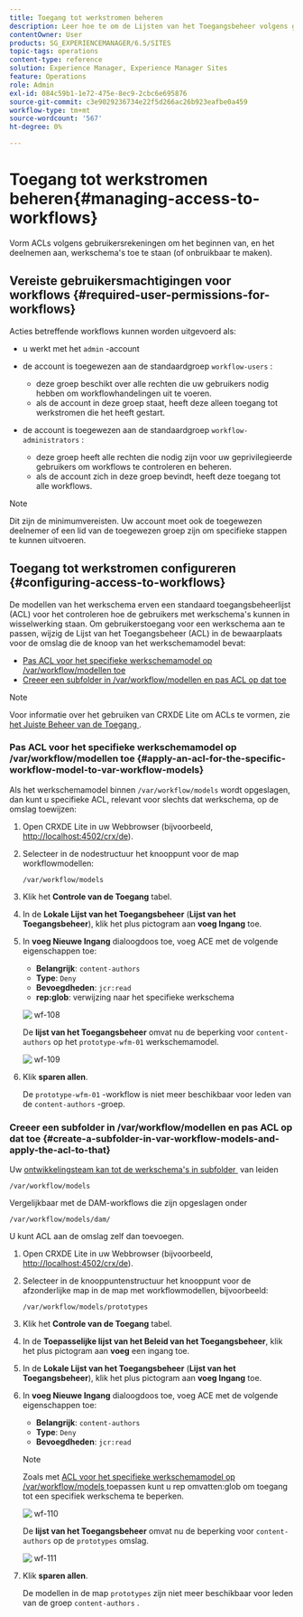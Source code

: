 ```yaml
---
title: Toegang tot werkstromen beheren
description: Leer hoe te om de Lijsten van het Toegangsbeheer volgens gebruikersrekeningen te vormen om het beginnen van, en het deelnemen aan, werkschema's toe te staan (of onbruikbaar te maken).
contentOwner: User
products: SG_EXPERIENCEMANAGER/6.5/SITES
topic-tags: operations
content-type: reference
solution: Experience Manager, Experience Manager Sites
feature: Operations
role: Admin
exl-id: 084c59b1-1e72-475e-8ec9-2cbc6e695876
source-git-commit: c3e9029236734e22f5d266ac26b923eafbe0a459
workflow-type: tm+mt
source-wordcount: '567'
ht-degree: 0%

---
```


# Toegang tot werkstromen beheren{#managing-access-to-workflows}

Vorm ACLs volgens gebruikersrekeningen om het beginnen van, en het deelnemen aan, werkschema&#39;s toe te staan (of onbruikbaar te maken).

## Vereiste gebruikersmachtigingen voor workflows {#required-user-permissions-for-workflows}

Acties betreffende workflows kunnen worden uitgevoerd als:

* u werkt met het `admin` -account
* de account is toegewezen aan de standaardgroep `workflow-users` :

   * deze groep beschikt over alle rechten die uw gebruikers nodig hebben om workflowhandelingen uit te voeren.
   * als de account in deze groep staat, heeft deze alleen toegang tot werkstromen die het heeft gestart.

* de account is toegewezen aan de standaardgroep `workflow-administrators` :

   * deze groep heeft alle rechten die nodig zijn voor uw geprivilegieerde gebruikers om workflows te controleren en beheren.
   * als de account zich in deze groep bevindt, heeft deze toegang tot alle workflows.

>[!NOTE]
>
>Dit zijn de minimumvereisten. Uw account moet ook de toegewezen deelnemer of een lid van de toegewezen groep zijn om specifieke stappen te kunnen uitvoeren.

## Toegang tot werkstromen configureren {#configuring-access-to-workflows}

De modellen van het werkschema erven een standaard toegangsbeheerlijst (ACL) voor het controleren hoe de gebruikers met werkschema&#39;s kunnen in wisselwerking staan. Om gebruikerstoegang voor een werkschema aan te passen, wijzig de Lijst van het Toegangsbeheer (ACL) in de bewaarplaats voor de omslag die de knoop van het werkschemamodel bevat:

* [Pas ACL voor het specifieke werkschemamodel op /var/workflow/modellen toe](/help/sites-administering/workflows-managing.md#apply-an-acl-for-the-specific-workflow-model-to-var-workflow-models)
* [Creeer een subfolder in /var/workflow/modellen en pas ACL op dat toe](/help/sites-administering/workflows-managing.md#create-a-subfolder-in-var-workflow-models-and-apply-the-acl-to-that)

>[!NOTE]
>
>Voor informatie over het gebruiken van CRXDE Lite om ACLs te vormen, zie [&#x200B; het Juiste Beheer van de Toegang &#x200B;](/help/sites-administering/user-group-ac-admin.md#access-right-management).

### Pas ACL voor het specifieke werkschemamodel op /var/workflow/modellen toe {#apply-an-acl-for-the-specific-workflow-model-to-var-workflow-models}

Als het werkschemamodel binnen `/var/workflow/models` wordt opgeslagen, dan kunt u specifieke ACL, relevant voor slechts dat werkschema, op de omslag toewijzen:

1. Open CRXDE Lite in uw Webbrowser (bijvoorbeeld, [&#x200B; http://localhost:4502/crx/de &#x200B;](http://localhost:4502/crx/de)).
1. Selecteer in de nodestructuur het knooppunt voor de map workflowmodellen:

   `/var/workflow/models`

1. Klik het **Controle van de Toegang** tabel.
1. In de **Lokale Lijst van het Toegangsbeheer** (**Lijst van het Toegangsbeheer**), klik het plus pictogram aan **voeg Ingang** toe.
1. In **voeg Nieuwe Ingang** dialoogdoos toe, voeg ACE met de volgende eigenschappen toe:

   * **Belangrijk**: `content-authors`
   * **Type**: `Deny`
   * **Bevoegdheden**: `jcr:read`
   * **rep:glob**: verwijzing naar het specifieke werkschema

   ![&#x200B; wf-108 &#x200B;](assets/wf-108.png)

   De **lijst van het Toegangsbeheer** omvat nu de beperking voor `content-authors` op het `prototype-wfm-01` werkschemamodel.

   ![&#x200B; wf-109 &#x200B;](assets/wf-109.png)

1. Klik **sparen allen**.

   De `prototype-wfm-01` -workflow is niet meer beschikbaar voor leden van de `content-authors` -groep.

### Creeer een subfolder in /var/workflow/modellen en pas ACL op dat toe {#create-a-subfolder-in-var-workflow-models-and-apply-the-acl-to-that}

Uw [&#x200B; ontwikkelingsteam kan tot de werkschema&#39;s in subfolder &#x200B;](/help/sites-developing/workflows-models.md#creating-a-new-workflow) van leiden

`/var/workflow/models`

Vergelijkbaar met de DAM-workflows die zijn opgeslagen onder

`/var/workflow/models/dam/`

U kunt ACL aan de omslag zelf dan toevoegen.

1. Open CRXDE Lite in uw Webbrowser (bijvoorbeeld, [&#x200B; http://localhost:4502/crx/de &#x200B;](http://localhost:4502/crx/de)).
1. Selecteer in de knooppuntenstructuur het knooppunt voor de afzonderlijke map in de map met workflowmodellen, bijvoorbeeld:

   `/var/workflow/models/prototypes`

1. Klik het **Controle van de Toegang** tabel.
1. In de **Toepasselijke lijst van het Beleid van het Toegangsbeheer**, klik het plus pictogram aan **voeg** een ingang toe.
1. In de **Lokale Lijst van het Toegangsbeheer** (**Lijst van het Toegangsbeheer**), klik het plus pictogram aan **voeg Ingang** toe.
1. In **voeg Nieuwe Ingang** dialoogdoos toe, voeg ACE met de volgende eigenschappen toe:

   * **Belangrijk**: `content-authors`
   * **Type**: `Deny`
   * **Bevoegdheden**: `jcr:read`

   >[!NOTE]
   >
   >Zoals met [&#x200B; ACL voor het specifieke werkschemamodel op /var/workflow/models &#x200B;](/help/sites-administering/workflows-managing.md#apply-an-acl-for-the-specific-workflow-model-to-var-workflow-models) toepassen kunt u rep omvatten:glob om toegang tot een specifiek werkschema te beperken.

   ![&#x200B; wf-110 &#x200B;](assets/wf-110.png)

   De **lijst van het Toegangsbeheer** omvat nu de beperking voor `content-authors` op de `prototypes` omslag.

   ![&#x200B; wf-111 &#x200B;](assets/wf-111.png)

1. Klik **sparen allen**.

   De modellen in de map `prototypes` zijn niet meer beschikbaar voor leden van de groep `content-authors` .
